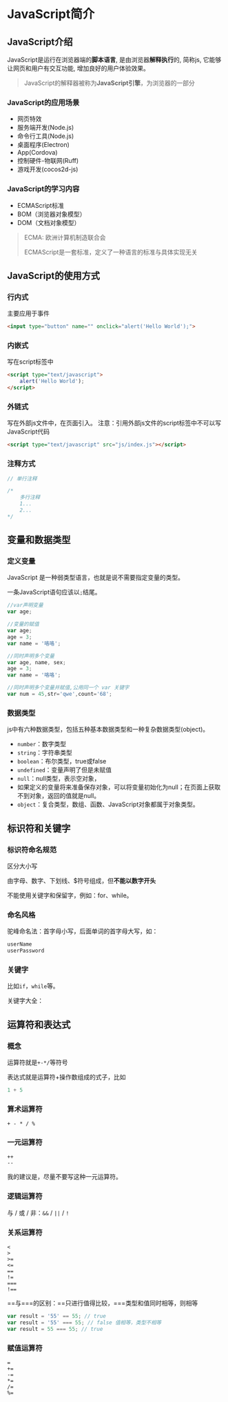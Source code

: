 # JavaScript简介

## JavaScript介绍

JavaScript是运行在浏览器端的**脚本语言**, 是由浏览器**解释执行**的, 简称js, 它能够让网页和用户有交互功能, 增加良好的用户体验效果。

> JavaScript的解释器被称为**JavaScript引擎**，为浏览器的一部分

### JavaScript的应用场景

-  网页特效
- 服务端开发(Node.js)
- 命令行工具(Node.js)
- 桌面程序(Electron)
- App(Cordova)
- 控制硬件-物联网(Ruff)
- 游戏开发(cocos2d-js)

### JavaScript的学习内容

- ECMAScript标准
- BOM（浏览器对象模型）
- DOM（文档对象模型）

> ECMA: 欧洲计算机制造联合会
>
> ECMAScript是一套标准，定义了一种语言的标准与具体实现无关

## JavaScript的使用方式

### 行内式

主要应用于事件

```html
<input type="button" name="" onclick="alert('Hello World');">
```

### 内嵌式

写在script标签中

```html
<script type="text/javascript">
    alert('Hello World');
</script>
```

### 外链式

写在外部js文件中，在页面引入。
注意：引用外部js文件的script标签中不可以写JavaScript代码

```html
<script type="text/javascript" src="js/index.js"></script>
```

### 注释方式

```javascript
// 单行注释

/*
    多行注释
    1...
    2...
*/
```

## 变量和数据类型

### 定义变量

JavaScript 是一种弱类型语言，也就是说不需要指定变量的类型。

 一条JavaScript语句应该以`;`结尾。

```javascript
//var声明变量
var age;

//变量的赋值 
var age; 
age = 3; 
var name = '咯咯'; 

//同时声明多个变量 
var age, name, sex; 
age = 3; 
var name = '咯咯'; 

//同时声明多个变量并赋值,公用同一个 var 关键字 
var num = 45,str='qwe',count='68';
```

### 数据类型

js中有六种数据类型，包括五种基本数据类型和一种复杂数据类型(object)。

- `number`：数字类型
- `string`：字符串类型
- `boolean`：布尔类型，true或false
- `undefined`：变量声明了但是未赋值
- `null`：null类型，表示空对象，
- 如果定义的变量将来准备保存对象，可以将变量初始化为null；在页面上获取不到对象，返回的值就是null。
- `object`：复合类型，数组、函数、JavaScript对象都属于对象类型。

## 标识符和关键字

### 标识符命名规范

区分大小写

由字母、数字、下划线、$符号组成，但**不能以数字开头**

不能使用关键字和保留字，例如：for、while。 

### 命名风格

驼峰命名法：首字母小写，后面单词的首字母大写，如：

```js
userName
userPassword
```

### 关键字

比如`if`，`while`等。

关键字大全：

## 运算符和表达式

### 概念

运算符就是`+-*/`等符号

表达式就是运算符+操作数组成的式子，比如

```js
1 + 5
```

### 算术运算符

```
+ - * / %
```

### 一元运算符

```
++
--
```

我的建议是，尽量不要写这种一元运算符。

### 逻辑运算符

与 / 或 / 非：`&&` / `||` / `!`

### 关系运算符

```
<
>
>=
<=
==
!=
===
!==
```

==与===的区别：==只进行值得比较，===类型和值同时相等，则相等 

```js
var result = '55' == 55; // true 
var result = '55' === 55; // false 值相等，类型不相等 
var result = 55 === 55; // true
```

### 赋值运算符

```
=
+=
-=
*=
/=
%= 
```





